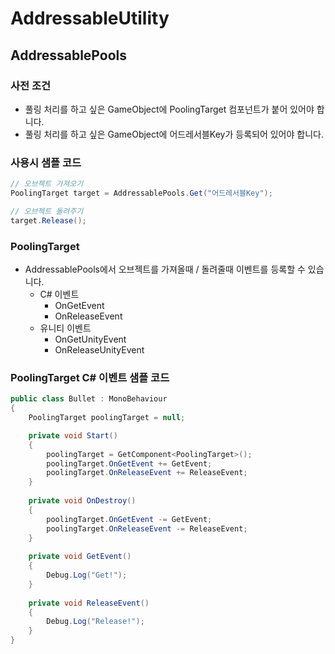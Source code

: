 # AddressableUtility

## AddressablePools

### 사전 조건
- 풀링 처리를 하고 싶은 GameObject에 PoolingTarget 컴포넌트가 붙어 있어야 합니다. 
- 풀링 처리를 하고 싶은 GameObject에 어드레서블Key가 등록되어 있어야 합니다.

### 사용시 샘플 코드
```csharp
// 오브젝트 가져오기
PoolingTarget target = AddressablePools.Get("어드레서블Key");

// 오브젝트 돌려주기
target.Release();
```

### PoolingTarget
- AddressablePools에서 오브젝트를 가져올때 / 돌려줄때 이벤트를 등록할 수 있습니다.
  - C# 이벤트
    - OnGetEvent 
    - OnReleaseEvent
  - 유니티 이벤트 
    - OnGetUnityEvent 
    - OnReleaseUnityEvent

### PoolingTarget C# 이벤트 샘플 코드
```csharp
public class Bullet : MonoBehaviour
{
    PoolingTarget poolingTarget = null;

    private void Start()
    {
        poolingTarget = GetComponent<PoolingTarget>();
        poolingTarget.OnGetEvent += GetEvent;
        poolingTarget.OnReleaseEvent += ReleaseEvent;
    }
    
    private void OnDestroy()
    {
        poolingTarget.OnGetEvent -= GetEvent;
        poolingTarget.OnReleaseEvent -= ReleaseEvent;
    }
    
    private void GetEvent()
    {
        Debug.Log("Get!");
    }
    
    private void ReleaseEvent()
    {
        Debug.Log("Release!");
    }
}
```